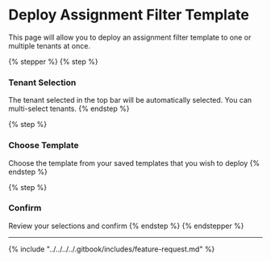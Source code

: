 # Deploy Assignment Filter Template

This page will allow you to deploy an assignment filter template to one or multiple tenants at once.

{% stepper %}
{% step %}
### Tenant Selection

The tenant selected in the top bar will be automatically selected. You can multi-select tenants.
{% endstep %}

{% step %}
### Choose Template

Choose the template from your saved templates that you wish to deploy
{% endstep %}

{% step %}
### Confirm

Review your selections and confirm
{% endstep %}
{% endstepper %}

***

{% include "../../../../.gitbook/includes/feature-request.md" %}
